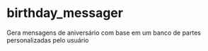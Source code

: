 # birthday_messager
Gera mensagens de aniversário com base em um banco de partes personalizadas pelo usuário
